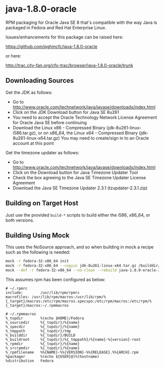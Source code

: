 java-1.8.0-oracle
=================

RPM packaging for Oracle Java SE 8 that's compatible with the way Java is
packaged in Fedora and Red Hat Enterprise Linux.

Issues/enhancements for this package can be raised here:

https://github.com/pghmcfc/java-1.8.0-oracle

or here:

http://trac.city-fan.org/cfo-trac/browser/java-1.8.0-oracle/trunk

Downloading Sources
-------------------

Get the JDK as follows:

- Go to http://www.oracle.com/technetwork/java/javase/downloads/index.html
- Click on the JDK Download button for Java SE 8u261
- You need to accept the Oracle Technology Network License Agreement for Oracle
  Java SE before continuing
- Download the Linux x86 - Compressed Binary (jdk-8u261-linux-i586.tar.gz),
  or on x86_64, the Linux x64 - Compressed Binary (jdk-8u261-linux-x64.tar.gz)
  You may need to create/sign in to an Oracle account at this point

Get the timezone updater as follows:

- Go to http://www.oracle.com/technetwork/java/javase/downloads/index.html
- Click on the Download button for Java Timezone Updater Tool
- Check the box agreeing to the Java SE Timezone Updater License Agreement
- Download the Java SE Timezone Updater 2.3.1 (tzupdater-2.3.1.zip)

Building on Target Host
-----------------------

Just use the provided `build-*` scripts to build either the i586, x86_64, or
both versions.

Building Using Mock
-------------------

This uses the NoSource approach, and so when building in mock a
recipe such as the following is needed:

```bash
mock -r fedora-32-x86_64 init
mock -r fedora-32-x86_64 --copyin jdk-8u261-linux-x64.tar.gz /builddir/build/SOURCES
mock --dnf -r fedora-32-x86_64 --no-clean --rebuild java-1.8.0-oracle-1.8.0.261-1.fc32.nosrc.rpm
```

This assumes rpm has been configured as below:

```
# ~/.rpmrc
include:        /usr/lib/rpm/rpmrc
macrofiles: /usr/lib/rpm/macros:/usr/lib/rpm/%{_target}/macros:/etc/rpm/macros.specspo:/etc/rpm/macros:/etc/rpm/%{_target}/macros:~/.rpmmacros
```

```
# ~/.rpmmacros
%_topdir        %(echo $HOME)/Fedora
%_sourcedir     %{_topdir}/%{name}
%_specdir       %{_topdir}/%{name}
%_tmppath       %{_topdir}/tmp
%_builddir      %{_topdir}/BUILD
%_buildroot     %{_topdir}/%{_tmppath}/%{name}-%{version}-root
%_rpmdir        %{_topdir}/%{name}
%_srcrpmdir     %{_topdir}/%{name}
%_rpmfilename   %%{NAME}-%%{VERSION}-%%{RELEASE}.%%{ARCH}.rpm
%packager       %(echo ${USER}@)%(hostname)
%distribution   Fedora
```
